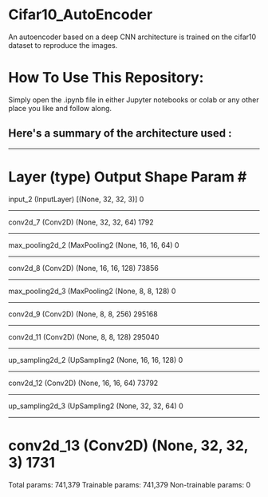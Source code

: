 # Cifar10_AutoEncoder
An autoencoder based on a deep CNN architecture is trained on the cifar10 dataset to reproduce the images.

# How To Use This Repository:
Simply open the .ipynb file in either Jupyter notebooks or colab or any other place you like and follow along.

## Here's a summary of the architecture used :

_________________________________________________________________
Layer (type)                 Output Shape              Param #   
=================================================================
input_2 (InputLayer)         [(None, 32, 32, 3)]       0         
_________________________________________________________________
conv2d_7 (Conv2D)            (None, 32, 32, 64)        1792      
_________________________________________________________________
max_pooling2d_2 (MaxPooling2 (None, 16, 16, 64)        0         
_________________________________________________________________
conv2d_8 (Conv2D)            (None, 16, 16, 128)       73856     
_________________________________________________________________
max_pooling2d_3 (MaxPooling2 (None, 8, 8, 128)         0         
_________________________________________________________________
conv2d_9 (Conv2D)            (None, 8, 8, 256)         295168    
_________________________________________________________________
conv2d_11 (Conv2D)           (None, 8, 8, 128)         295040    
_________________________________________________________________
up_sampling2d_2 (UpSampling2 (None, 16, 16, 128)       0         
_________________________________________________________________
conv2d_12 (Conv2D)           (None, 16, 16, 64)        73792     
_________________________________________________________________
up_sampling2d_3 (UpSampling2 (None, 32, 32, 64)        0         
_________________________________________________________________
conv2d_13 (Conv2D)           (None, 32, 32, 3)         1731      
=================================================================
Total params: 741,379
Trainable params: 741,379
Non-trainable params: 0
